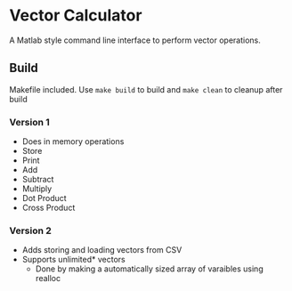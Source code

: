 # Vector Calculator
A Matlab style command line interface to perform vector operations.

## Build
Makefile included. Use `make build` to build and `make clean` to cleanup after build

### Version 1
- Does in memory operations
- Store
- Print
- Add
- Subtract
- Multiply
- Dot Product
- Cross Product

### Version 2
- Adds storing and loading vectors from CSV
- Supports unlimited* vectors
  - Done by making a automatically sized array of varaibles using realloc
